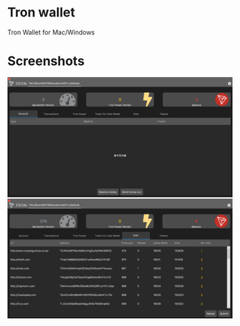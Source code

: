 # Tron wallet

Tron Wallet for Mac/Windows

# Screenshots

![screenshot1](/screenshots/a.png)
![screenshot1](/screenshots/b.png)
